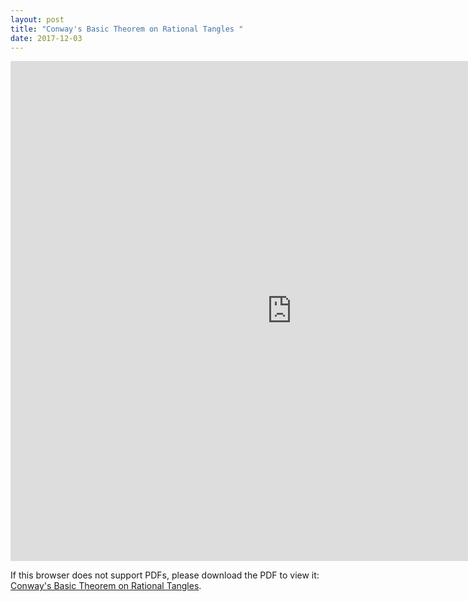 ```yaml
---
layout: post
title: "Conway's Basic Theorem on Rational Tangles "
date: 2017-12-03
---
```

<iframe width='900' height='800' src='http://billchuang.com/files/Topo_William.pdf' frameborder='0' allowfullscreen></iframe>


<p>If this browser does not support PDFs, please download the PDF to view it: <a href="http://billchuang.com/files/Topo_William.pdf" target="_blank">Conway's Basic Theorem on Rational Tangles</a>.</p>
